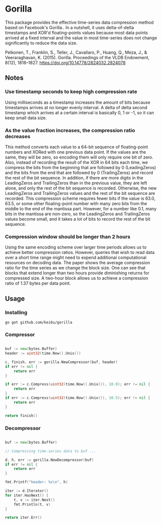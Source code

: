 # Gorilla

This package provides the effective time-series data compression method based on Facebook's Gorilla..
In a nutshell, it uses delta-of-delta timestamps and XOR'd floating-points values because most data points arrived at a fixed interval and the value in most time-series does not change significantly to reduce the data size.

Pelkonen, T., Franklin, S., Teller, J., Cavallaro, P., Huang, Q., Meza, J., &#38; Veeraraghavan, K. (2015). Gorilla. Proceedings of the VLDB Endowment, 8(12), 1816–1827. https://doi.org/10.14778/2824032.2824078

## Notes

### Use timestamp seconds to keep high compression rate

Using milliseconds as a timestamp increases the amount of bits because timestamps arrives at no longer evenly interval.
A delta of delta second timestamp which arrives at a certain interval is basically 0, 1 or -1, so it can keep small data size.

### As the value fraction increases, the compression ratio decreases

This method converts each value to a 64-bit sequence of floating-point numbers and XORed with one previous data point. If the values are the same, they will be zero, so encoding them will only require one bit of zero.
Also, instead of recording the result of the XOR in 64 bits each time, we compress the bits from the beginning that are followed by 0 (LeadingZeros) and the bits from the end that are followed by 0 (TrailingZeros) and record the rest of the bit sequence.
In addition, if there are more digits in the LeadingZeros and TrailingZeros than in the previous value, they are left alone, and only the rest of the bit sequence is recorded.
Otherwise, the new LeadingZeros and TrailingZeros values and the rest of the bit sequence are recorded.
This compression scheme requires fewer bits if the value is 63.0, 63.5, or some other floating-point number with many zero bits from the middle to the end of the mantissa part. However, for a number like 0.1, many bits in the mantissa are non-zero, so the LeadingZeros and TrailingZeros values become small, and it takes a lot of bits to record the rest of the bit sequence.

### Compression window should be longer than 2 hours

Using the same encoding scheme over larger time periods allows us to achieve better compression ratios.
However, queries that wish to read data over a short time range might need to expend additional computational resources on decoding data.
The paper shows the average compression ratio for the time series as we change the block size.
One can see that blocks that extend longer than two hours provide diminishing returns for compressed size.
A two-hour block allows us to achieve a compression ratio of 1.37 bytes per data point.

## Usage

### Installing

```shell
go get github.com/kei6u/gorilla
```

### Compressor

```go

buf := new(bytes.Buffer)
header := uint32(time.Now().Unix())

c, finish, err := gorilla.NewCompressor(buf, header)
if err != nil {
    return err
}

if err := c.Compress(uint32(time.Now().Unix()), 10.0); err != nil {
    return err
}
if err := c.Compress(uint32(time.Now().Unix()), 10.5); err != nil {
    return err
}

return finish()
```

### Decompressor

```go

buf := new(bytes.Buffer)

// Compressing time-series data to buf ...

d, h, err := gorilla.NewDecompressor(buf)
if err != nil {
    return err
}

fmt.Printf("header: %v\n", h)

iter := d.Iterator()
for iter.HasNext() {
    t, v := iter.Next()
    fmt.Println(t, v)
}

return iter.Err()
```
